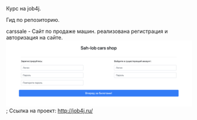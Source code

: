 Курс на job4j. 

Гид по репозиторию. 

carssale - Сайт по продаже машин. 
реализована регистрация и авторизация на сайте. 
![Alt text](images/carssale/carssale1.png?raw=true "регистрация");
Ссылка на проект: http://job4j.ru/


